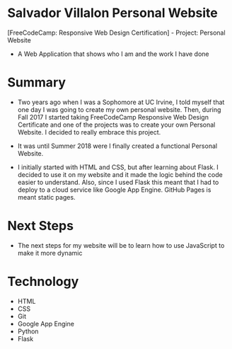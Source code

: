 # Salvador Villalon Personal Website
[FreeCodeCamp: Responsive Web Design Certification] - Project: Personal Website
- A Web Application that shows who I am and the work I have done

# Summary 
- Two years ago when I was a Sophomore at UC Irvine, I told myself that one day I was going to create my own personal website. Then, during Fall 2017
I started taking FreeCodeCamp Responsive Web Design Certificate and one of the projects was to create your own Personal Website. I decided to really embrace this project.

- It was until Summer 2018 were I finally created a functional Personal Website.

- I initially started with HTML and CSS, but after learning about Flask. I decided to use it on my website and it made the logic behind the 
code easier to understand. Also, since I used Flask this meant that I had to deploy to a cloud service like Google App Engine. GitHub Pages is meant
static pages.

# Next Steps
- The next steps for my website will be to learn how to use JavaScript to make it more dynamic

# Technology
- HTML
- CSS
- Git
- Google App Engine
- Python 
- Flask

